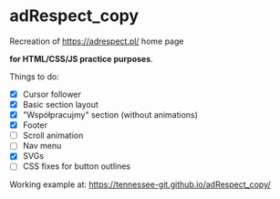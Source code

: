 # adRespect_copy

Recreation of https://adrespect.pl/ home page

**for HTML/CSS/JS practice purposes**.

Things to do:

- [x] Cursor follower
- [x] Basic section layout
- [x] "Współpracujmy" section (without animations)
- [x] Footer
- [ ] Scroll animation
- [ ] Nav menu
- [x] SVGs
- [ ] CSS fixes for button outlines

Working example at: https://tennessee-git.github.io/adRespect_copy/
